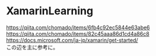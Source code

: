 # XamarinLearning
https://qiita.com/chomado/items/6fb4c92ec5844e63abe6  
https://qiita.com/chomado/items/82c45aaa86d1cd4a86c8  
https://docs.microsoft.com/ja-jp/xamarin/get-started/  
この辺を主に参考に。
